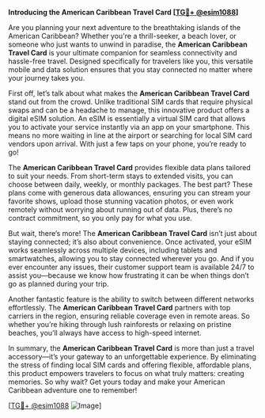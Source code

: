 **Introducing the American Caribbean Travel Card [[TG💪+ @esim1088](https://t.me/s/esim1088)]**

Are you planning your next adventure to the breathtaking islands of the American Caribbean? Whether you're a thrill-seeker, a beach lover, or someone who just wants to unwind in paradise, the **American Caribbean Travel Card** is your ultimate companion for seamless connectivity and hassle-free travel. Designed specifically for travelers like you, this versatile mobile and data solution ensures that you stay connected no matter where your journey takes you.

First off, let’s talk about what makes the **American Caribbean Travel Card** stand out from the crowd. Unlike traditional SIM cards that require physical swaps and can be a headache to manage, this innovative product offers a digital eSIM solution. An eSIM is essentially a virtual SIM card that allows you to activate your service instantly via an app on your smartphone. This means no more waiting in line at the airport or searching for local SIM card vendors upon arrival. With just a few taps on your phone, you’re ready to go!

The **American Caribbean Travel Card** provides flexible data plans tailored to suit your needs. From short-term stays to extended visits, you can choose between daily, weekly, or monthly packages. The best part? These plans come with generous data allowances, ensuring you can stream your favorite shows, upload those stunning vacation photos, or even work remotely without worrying about running out of data. Plus, there’s no contract commitment, so you only pay for what you use.

But wait, there’s more! The **American Caribbean Travel Card** isn’t just about staying connected; it’s also about convenience. Once activated, your eSIM works seamlessly across multiple devices, including tablets and smartwatches, allowing you to stay connected wherever you go. And if you ever encounter any issues, their customer support team is available 24/7 to assist you—because we know how frustrating it can be when things don’t go as planned during your trip.

Another fantastic feature is the ability to switch between different networks effortlessly. The **American Caribbean Travel Card** partners with top carriers in the region, ensuring reliable coverage even in remote areas. So whether you’re hiking through lush rainforests or relaxing on pristine beaches, you’ll always have access to high-speed internet.

In summary, the **American Caribbean Travel Card** is more than just a travel accessory—it’s your gateway to an unforgettable experience. By eliminating the stress of finding local SIM cards and offering flexible, affordable plans, this product empowers travelers to focus on what truly matters: creating memories. So why wait? Get yours today and make your American Caribbean adventure one to remember!

[[TG💪+ @esim1088](https://t.me/s/esim1088) ![Image](https://i.postimg.cc/Y0z9fWf4/image.png)]